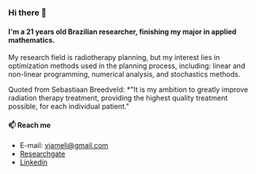 ### Hi there 👋

#### I'm a 21 years old Brazilian researcher, finishing my major in applied mathematics.

My research field is radiotherapy planning, but my interest lies in optimization methods used in the planning process, including: 
linear and non-linear programming, numerical analysis, and stochastics methods.

Quoted from Sebastiaan Breedveld: 
*"It is my ambition to greatly improve radiation therapy treatment, providing the highest quality treatment possible, for each individual patient."

#### 📫 Reach me
- E-mail: vjameli@gmail.com
- [Researchgate](https://www.researchgate.net/profile/Vinicius-Jameli)
- [Linkedin](www.linkedin.com/in/jameli)
